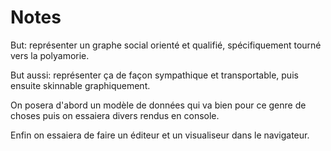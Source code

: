 # Notes

But: représenter un graphe social orienté et qualifié, spécifiquement tourné vers la polyamorie.

But aussi: représenter ça de façon sympathique et transportable, puis ensuite skinnable graphiquement.

On posera d'abord un modèle de données qui va bien pour ce genre de choses puis on essaiera divers rendus en console.

Enfin on essaiera de faire un éditeur et un visualiseur dans le navigateur.


